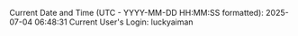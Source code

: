 Current Date and Time (UTC - YYYY-MM-DD HH:MM:SS formatted): 2025-07-04 06:48:31
Current User's Login: luckyaiman
